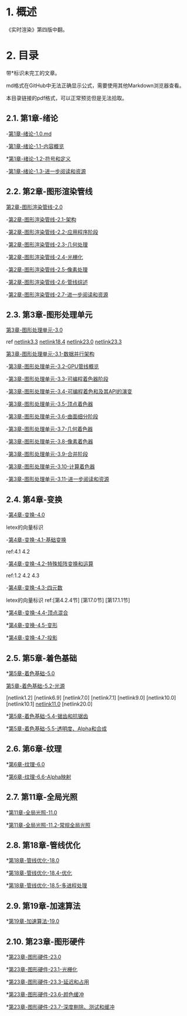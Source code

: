 # 1. 概述
《实时渲染》第四版中翻。

# 2. 目录

带*标识未完工的文章。

md格式在GitHub中无法正确显示公式，需要使用其他Markdown浏览器查看。

本目录链接的pdf格式，可以正常预览但是无法拾取。

## 2.1. 第1章-绪论
-[第1章-绪论-1.0.md](https://github.com/fafa1899/RTR-4-CN/blob/main/Article/%E7%AC%AC1%E7%AB%A0-%E7%BB%AA%E8%AE%BA-1.0.md)

-[第1章-绪论-1.1-内容概览](https://github.com/fafa1899/RTR-4-CN/blob/main/Article/%E7%AC%AC1%E7%AB%A0-%E7%BB%AA%E8%AE%BA-1.1-%E5%86%85%E5%AE%B9%E6%A6%82%E8%A7%88.md)

*[第1章-绪论-1.2-符号和定义](https://github.com/fafa1899/RTR-4-CN/blob/main/Article/%E7%AC%AC1%E7%AB%A0-%E7%BB%AA%E8%AE%BA-1.2-%E7%AC%A6%E5%8F%B7%E5%92%8C%E5%AE%9A%E4%B9%89.md)

-[第1章-绪论-1.3-进一步阅读和资源](https://github.com/fafa1899/RTR-4-CN/blob/main/Article/%E7%AC%AC1%E7%AB%A0-%E7%BB%AA%E8%AE%BA-1.3-%E8%BF%9B%E4%B8%80%E6%AD%A5%E9%98%85%E8%AF%BB%E5%92%8C%E8%B5%84%E6%BA%90.md)

## 2.2. 第2章-图形渲染管线
[第2章-图形渲染管线-2.0][netlink2.0]

-[第2章-图形渲染管线-2.1-架构](https://github.com/fafa1899/RTR-4-CN/blob/main/Article/%E7%AC%AC2%E7%AB%A0-%E5%9B%BE%E5%BD%A2%E6%B8%B2%E6%9F%93%E7%AE%A1%E7%BA%BF-2.1-%E6%9E%B6%E6%9E%84.md)

-[第2章-图形渲染管线-2.2-应用程序阶段](https://github.com/fafa1899/RTR-4-CN/blob/main/Article/%E7%AC%AC2%E7%AB%A0-%E5%9B%BE%E5%BD%A2%E6%B8%B2%E6%9F%93%E7%AE%A1%E7%BA%BF-2.2-%E5%BA%94%E7%94%A8%E7%A8%8B%E5%BA%8F%E9%98%B6%E6%AE%B5.md)

-[第2章-图形渲染管线-2.3-几何处理][netlink2.3]

-[第2章-图形渲染管线-2.4-光栅化][netlink2.4]

-[第2章-图形渲染管线-2.5-像素处理][netlink2.5]

-[第2章-图形渲染管线-2.6-管线综述][netlink2.6]

-[第2章-图形渲染管线-2.7-进一步阅读和资源][netlink2.7]

## 2.3. 第3章-图形处理单元
[第3章-图形处理单元-3.0][netlink3.0]

ref [netlink3.3] [netlink18.4] [netlink23.0] [netlink23.3]

[第3章-图形处理单元-3.1-数据并行架构][netlink3.1]

-[第3章-图形处理单元-3.2-GPU管线概览][netlink3.2]

-[第3章-图形处理单元-3.3-可编程着色器阶段][netlink3.3]

-[第3章-图形处理单元-3.4-可编程着色和及其API的演变][netlink3.4]

-[第3章-图形处理单元-3.5-顶点着色器][netlink3.5]

-[第3章-图形处理单元-3.6-曲面细分阶段][netlink3.6]

-[第3章-图形处理单元-3.7-几何着色器][netlink3.7]

-[第3章-图形处理单元-3.8-像素着色器][netlink3.8]

-[第3章-图形处理单元-3.9-合并阶段][netlink3.9]

-[第3章-图形处理单元-3.10-计算着色器][netlink3.10]

-[第3章-图形处理单元-3.11-进一步阅读和资源][netlink3.11]

## 2.4. 第4章-变换
-[第4章-变换-4.0][netlink4.0]

letex的向量标识

-[第4章-变换-4.1-基础变换][netlink4.1]

ref:4.1 4.2

-[第4章-变换-4.2-特殊矩阵变换和运算][netlink4.2]

ref:1.2 4.2 4.3

-[第4章-变换-4.3-四元数][netlink4.3]

letex的向量标识
ref:[第4.2.4节] [第17.0节] [第17.1.1节]

*[第4章-变换-4.4-顶点混合][netlink4.4]

*[第4章-变换-4.5-变形][netlink4.5]

*[第4章-变换-4.7-投影][netlink4.7]

## 2.5. 第5章-着色基础
*[第5章-着色基础-5.0][netlink5.0]

[第5章-着色基础-5.2-光源][netlink5.2]

[netlink1.2]
[netlink6.9]
[netlink7.0]
[netlink7.1]
[netlink9.0]
[netlink10.0]
[netlink10.1]
[netlink11.0]
[netlink20.0]

*[第5章-着色基础-5.4-锯齿和抗锯齿][netlink5.4]

*[第5章-着色基础-5.5-透明度、Alpha和合成][netlink5.5]

## 2.6. 第6章-纹理
*[第6章-纹理-6.0][netlink6.0]

*[第6章-纹理-6.6-Alpha映射][netlink6.6]

## 2.7. 第11章-全局光照
*[第11章-全局光照-11.0][netlink11.0]

*[第11章-全局光照-11.2-常规全局光照][netlink11.2]

## 2.8. 第18章-管线优化
*[第18章-管线优化-18.0][netlink18.0]

*[第18章-管线优化-18.4-优化][netlink18.4]

*[第18章-管线优化-18.5-多进程处理][netlink18.5]

## 2.9. 第19章-加速算法
*[第19章-加速算法-19.0](https://github.com/fafa1899/RTR-4-CN/blob/main/Article/%E7%AC%AC19%E7%AB%A0-%E5%8A%A0%E9%80%9F%E7%AE%97%E6%B3%95-19.0.md)

## 2.10. 第23章-图形硬件
*[第23章-图形硬件-23.0][netlink23.0]

*[第23章-图形硬件-23.1-光栅化][netlink23.1]

*[第23章-图形硬件-23.3-延迟和占用][netlink23.3]

*[第23章-图形硬件-23.6-颜色缓冲][netlink23.6]

*[第23章-图形硬件-23.7-深度剔除、测试和缓冲][netlink23.7]

[netlink2.0]:https://www.cnblogs.com/charlee44/p/15757876.html
[netlink2.3]:https://github.com/fafa1899/RTR-4-CN/blob/main/Pdf/第2章-图形渲染管线-2.3-几何处理.pdf
[netlink2.4]:https://github.com/fafa1899/RTR-4-CN/blob/main/Pdf/第2章-图形渲染管线-2.4-光栅化.pdf
[netlink2.5]:https://github.com/fafa1899/RTR-4-CN/blob/main/Pdf/第2章-图形渲染管线-2.5-像素处理.pdf
[netlink2.6]:https://github.com/fafa1899/RTR-4-CN/blob/main/Pdf/第2章-图形渲染管线-2.6-管线综述.pdf
[netlink2.7]:https://github.com/fafa1899/RTR-4-CN/blob/main/Pdf/第2章-图形渲染管线-2.7-进一步阅读和资源.pdf

[netlink3.0]:https://www.cnblogs.com/charlee44/p/15782083.html
[netlink3.1]:https://www.cnblogs.com/charlee44/p/15701850.html
[netlink3.2]:https://github.com/fafa1899/RTR-4-CN/blob/main/Pdf/第3章-图形处理单元-3.2-GPU管线概览.pdf
[netlink3.3]:https://github.com/fafa1899/RTR-4-CN/blob/main/Pdf/第3章-图形处理单元-3.3-可编程着色器阶段.pdf
[netlink3.4]:https://github.com/fafa1899/RTR-4-CN/blob/main/Pdf/第3章-图形处理单元-3.4-可编程着色和及其API的演变.pdf
[netlink3.5]:https://github.com/fafa1899/RTR-4-CN/blob/main/Pdf/第3章-图形处理单元-3.5-顶点着色器.pdf
[netlink3.6]:https://github.com/fafa1899/RTR-4-CN/blob/main/Pdf/第3章-图形处理单元-3.6-曲面细分阶段.pdf
[netlink3.7]:https://github.com/fafa1899/RTR-4-CN/blob/main/Pdf/第3章-图形处理单元-3.7-几何着色器.pdf
[netlink3.8]:https://github.com/fafa1899/RTR-4-CN/blob/main/Pdf/第3章-图形处理单元-3.8-像素着色器.pdf
[netlink3.9]:https://github.com/fafa1899/RTR-4-CN/blob/main/Pdf/第3章-图形处理单元-3.9-合并阶段.pdf
[netlink3.10]:https://github.com/fafa1899/RTR-4-CN/blob/main/Pdf/第3章-图形处理单元-3.10-计算着色器.pdf
[netlink3.11]:https://github.com/fafa1899/RTR-4-CN/blob/main/Pdf/第3章-图形处理单元-3.11-进一步阅读和资源.pdf

[netlink4.0]:https://www.cnblogs.com/charlee44/p/15705902.html
[netlink4.1]:https://www.cnblogs.com/charlee44/p/15708192.html
[netlink4.2]:https://www.cnblogs.com/charlee44/p/15731242.html
[netlink4.3]:https://www.cnblogs.com/charlee44/p/15697481.html
[netlink4.4]:https://github.com/fafa1899/RTR-4-CN/blob/main/Pdf/第4章-变换-4.4-顶点混合.pdf
[netlink4.5]:https://github.com/fafa1899/RTR-4-CN/blob/main/Pdf/第4章-变换-4.5-变形.pdf
[netlink4.7]:https://github.com/fafa1899/RTR-4-CN/blob/main/Pdf/第4章-变换-4.7-投影.pdf

[netlink5.0]:https://github.com/fafa1899/RTR-4-CN/blob/main/Pdf/第5章-着色基础-5.0.pdf
[netlink5.2]:https://www.cnblogs.com/charlee44/p/15757800.html
[netlink5.4]:https://github.com/fafa1899/RTR-4-CN/blob/main/Pdf/第5章-着色基础-5.4-锯齿和抗锯齿.pdf
[netlink5.5]:https://github.com/fafa1899/RTR-4-CN/blob/main/Pdf/第5章-着色基础-5.5-透明度、Alpha和合成.pdf

[netlink6.0]:https://github.com/fafa1899/RTR-4-CN/blob/main/Pdf/第6章-纹理-6.0.pdf
[netlink6.6]:https://github.com/fafa1899/RTR-4-CN/blob/main/Pdf/第6章-纹理-6.6-Alpha映射.pdf

[netlink11.0]:https://github.com/fafa1899/RTR-4-CN/blob/main/Pdf/第11章-全局光照-11.0.pdf
[netlink11.2]:https://github.com/fafa1899/RTR-4-CN/blob/main/Pdf/第11章-全局光照-11.2-常规全局光照.pdf

[netlink18.0]:https://github.com/fafa1899/RTR-4-CN/blob/main/Pdf/第18章-管线优化-18.0.pdf
[netlink18.4]:https://github.com/fafa1899/RTR-4-CN/blob/main/Pdf/第18章-管线优化-18.4-优化.pdf
[netlink18.5]:https://github.com/fafa1899/RTR-4-CN/blob/main/Pdf/第18章-管线优化-18.5-多进程处理.pdf

[netlink23.0]:https://github.com/fafa1899/RTR-4-CN/blob/main/Pdf/第23章-图形硬件-23.0.pdf
[netlink23.1]:https://github.com/fafa1899/RTR-4-CN/blob/main/Pdf/第23章-图形硬件-23.1-光栅化.pdf
[netlink23.3]:https://github.com/fafa1899/RTR-4-CN/blob/main/Pdf/第23章-图形硬件-23.3-延迟和占用.pdf
[netlink23.6]:https://github.com/fafa1899/RTR-4-CN/blob/main/Pdf/第23章-图形硬件-23.6-颜色缓冲.pdf
[netlink23.7]:https://github.com/fafa1899/RTR-4-CN/blob/main/Pdf/第23章-图形硬件-23.7-深度剔除、测试和缓冲.pdf